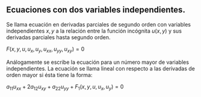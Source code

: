 ## Ecuaciones con dos variables independientes.

Se llama ecuación en derivadas parciales de segundo orden con variables independientes $x,y$ a la relación entre la función incógnita $u(x,y)$ y sus derivadas parciales hasta segundo orden.


$F(x, y, u, u_x, u_y, u_{xx},u_{yy},u_{xy}) = 0$

Análogamente se escribe la ecuación para un número mayor de variables independientes.
La ecuación se llama lineal con respecto a las derivadas de orden mayor si ésta tiene la forma:

$a_{11}u_{xx}+2a_{12}u_{xy} + a_{22}u_{yy} + F_{1} (x, y, u, u_x, u_y) = 0$